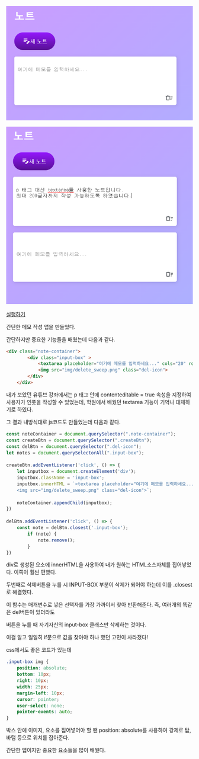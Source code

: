 
![노트이미지1](post_img/note-app/note-app1.png)

![노트이미지2](post_img/note-app/note-app2.png)


[실행하기](app/noteApp/index.html)


간단한 메모 작성 앱을 만들었다.

간단하지만 중요한 기능들을 배웠는데 다음과 같다.

```html
<div class="note-container">
        <div class="input-box" >
            <textarea placeholder="여기에 메모를 입력하세요..." cols="20" rows="5" maxlength="200"></textarea>
            <img src="img/delete_sweep.png" class="del-icon">
        </div>
    </div>
```
내가 보았던 유튜브 강좌에서는 p 태그 안에 contenteditable = true 속성을 지정하여
사용자가 인풋을 작성할 수 있었는데, 학원에서 배웠던 textarea 기능이 기억나 대체하기로 하였다.

그 결과 내방식대로 js코드도 만들었는데 다음과 같다.

```js
const noteContainer = document.querySelector(".note-container");
const createBtn = document.querySelector(".createBtn");
const delBtn = document.querySelector(".del-icon");
let notes = document.querySelectorAll(".input-box");

createBtn.addEventListener('click', () => {
    let inputbox = document.createElement('div');
    inputbox.className = 'input-box';
    inputbox.innerHTML = `<textarea placeholder="여기에 메모를 입력하세요..."></textarea>
    <img src="img/delete_sweep.png" class="del-icon">`;

    noteContainer.appendChild(inputbox);
})

delBtn.addEventListener('click', () => {
    const note = delBtn.closest('.input-box');
        if (note) {
            note.remove();
        }
})
```

div로 생성된 요소에 innerHTML을 사용하여 내가 원하는 HTML소스자체를 집어넣었다. 이쪽이 훨씬 편했다.

두번째로 삭제버튼을 누를 시 INPUT-BOX 부분이 삭제가 되어야 하는데 이를 .closest로 해결했다.

이 함수는 매개변수로 넣은 선택자를 가장 가까이서 찾아 반환해준다. 즉, 여러개의 똑같은 del버튼이 있더라도

버튼을 누를 때 자기자신의 input-box 클래스만 삭제하는 것이다.

이걸 알고 일일히 if문으로 값을 찾아야 하나 했던 고민이 사라졌다!



css에서도 좋은 코드가 있는데

```css
.input-box img {
    position: absolute;
    bottom: 10px;
    right: 10px;
    width: 25px;
    margin-left: 10px;
    cursor: pointer;
    user-select: none;
    pointer-events: auto;
}
```

박스 안에 이미지, 요소를 집어넣어야 할 땐 position: absolute를 사용하여
강제로 탑,바텀 등으로 위치를 잡아준다.


간단한 앱이지만 중요한 요소들을 많이 배웠다.
